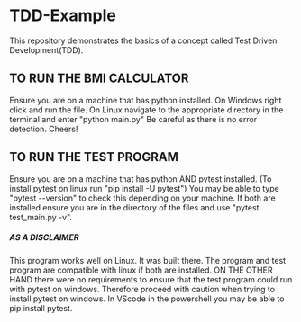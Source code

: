 # TDD-Example
This repository demonstrates the basics of a concept called Test Driven Development(TDD). 

## TO RUN THE BMI CALCULATOR
Ensure you are on a machine that has python installed. 
On Windows right click and run the file. 
On Linux navigate to the appropriate directory in the terminal and enter "python main.py"
Be careful as there is no error detection. Cheers!

## TO RUN THE TEST PROGRAM
Ensure you are on a machine that has python AND pytest installed.
(To install pytest on linux run "pip install -U pytest")
You may be able to type "pytest --version" to check this depending on your machine. 
If both are installed ensure you are in the directory of the files and
use "pytest test_main.py -v". 

##### AS A DISCLAIMER
This program works well on Linux. It was built there. The program and test program are compatible with linux if both are installed. ON THE OTHER HAND there were no requirements to ensure that the test program could run with pytest on windows. Therefore proceed with caution when trying to install pytest on windows. In VScode in the powershell you may be able 
to pip install pytest. 
